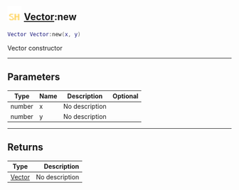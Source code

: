 ## <img src="../../.gitbook/assets/shared.png" width="32" height="32" /> [Vector](../vector/README.md):new

```lua
Vector Vector:new(x, y)
```

Vector constructor

-----------------
## Parameters

| Type   | Name | Description | Optional |
| ------ | ---- | ----------- | -------: |
| number | x | No description |  |
| number | y | No description |  |

-----------------
## Returns

| Type   | Description |
| ------ | ----------: |
| [Vector](../vector/README.md) | No description |
